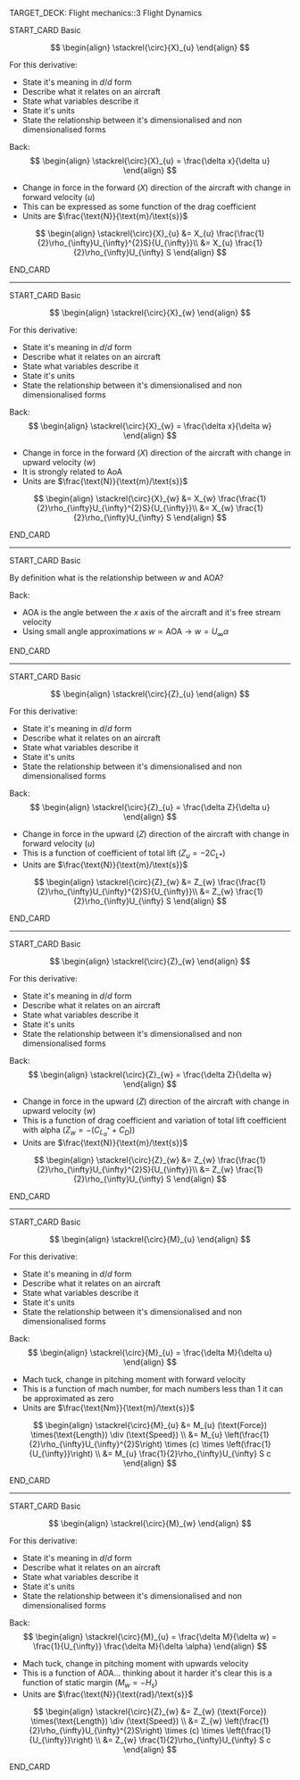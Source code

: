 TARGET_DECK: Flight mechanics::3 Flight Dynamics



START_CARD
Basic

$$ \begin{align}
\stackrel{\circ}{X}_{u} 
\end{align} $$

For this derivative:
- State it's meaning in $d/d$ form
- Describe what it relates on an aircraft
- State what variables describe it
- State it's units
- State the relationship between it's dimensionalised and non dimensionalised forms

Back: 
$$ \begin{align}
\stackrel{\circ}{X}_{u} = \frac{\delta x}{\delta u} 
\end{align} $$

- Change in force in the forward ($X$) direction of the aircraft with change in forward velocity ($u$)
- This can be expressed as some function of the drag coefficient
- Units are $\frac{\text{N}}{\text{m}/\text{s}}$

$$ \begin{align}
\stackrel{\circ}{X}_{u} &= X_{u} \frac{\frac{1}{2}\rho_{\infty}U_{\infty}^{2}S}{U_{\infty}}\\
&=  X_{u}  \frac{1}{2}\rho_{\infty}U_{\infty} S 
\end{align} $$

END_CARD


----------------------------

START_CARD
Basic

$$ \begin{align}
\stackrel{\circ}{X}_{w} 
\end{align} $$

For this derivative:
- State it's meaning in $d/d$ form
- Describe what it relates on an aircraft
- State what variables describe it
- State it's units
- State the relationship between it's dimensionalised and non dimensionalised forms

Back: 
$$ \begin{align}
\stackrel{\circ}{X}_{w} = \frac{\delta x}{\delta w} 
\end{align} $$

- Change in force in the forward ($X$) direction of the aircraft with change in upward velocity ($w$)
- It is strongly related to AoA
- Units are $\frac{\text{N}}{\text{m}/\text{s}}$

$$ \begin{align}
\stackrel{\circ}{X}_{w} &= X_{w} \frac{\frac{1}{2}\rho_{\infty}U_{\infty}^{2}S}{U_{\infty}}\\
&=  X_{w}  \frac{1}{2}\rho_{\infty}U_{\infty} S 
\end{align} $$

END_CARD


--------

START_CARD
Basic

By definition what is the relationship between $w$ and AOA?

Back: 
- AOA is the angle between the $x$ axis of the aircraft and it's free stream velocity
- Using small angle approximations $w \propto \text{AOA} \to w = U_{\infty} \alpha$

END_CARD



----------------------------

START_CARD
Basic

$$ \begin{align}
\stackrel{\circ}{Z}_{u} 
\end{align} $$

For this derivative:
- State it's meaning in $d/d$ form
- Describe what it relates on an aircraft
- State what variables describe it
- State it's units
- State the relationship between it's dimensionalised and non dimensionalised forms

Back: 
$$ \begin{align}
\stackrel{\circ}{Z}_{u} = \frac{\delta Z}{\delta u} 
\end{align} $$

- Change in force in the upward ($Z$) direction of the aircraft with change in forward velocity ($u$) 
- This is a function of coefficient of total lift ($Z_{u} = -2 C_{L*}$)
- Units are $\frac{\text{N}}{\text{m}/\text{s}}$

$$ \begin{align}
\stackrel{\circ}{Z}_{w} &= Z_{w} \frac{\frac{1}{2}\rho_{\infty}U_{\infty}^{2}S}{U_{\infty}}\\
&=  Z_{w}  \frac{1}{2}\rho_{\infty}U_{\infty} S 
\end{align} $$

END_CARD
 
----------------------------

START_CARD
Basic

$$ \begin{align}
\stackrel{\circ}{Z}_{w} 
\end{align} $$

For this derivative:
- State it's meaning in $d/d$ form
- Describe what it relates on an aircraft
- State what variables describe it
- State it's units
- State the relationship between it's dimensionalised and non dimensionalised forms

Back: 
$$ \begin{align}
\stackrel{\circ}{Z}_{w} = \frac{\delta Z}{\delta w} 
\end{align} $$

- Change in force in the upward ($Z$) direction of the aircraft with change in upward velocity ($w$) 
- This is a function of drag coefficient and variation of total lift coefficient with alpha ($Z_{w} = -( C_{L_{\alpha}^{*}} + C_{D} )$)
- Units are $\frac{\text{N}}{\text{m}/\text{s}}$

$$ \begin{align}
\stackrel{\circ}{Z}_{w} &= Z_{w} \frac{\frac{1}{2}\rho_{\infty}U_{\infty}^{2}S}{U_{\infty}}\\
&=  Z_{w}  \frac{1}{2}\rho_{\infty}U_{\infty} S 
\end{align} $$

END_CARD
 
----------------------------

START_CARD
Basic

$$ \begin{align}
\stackrel{\circ}{M}_{u} 
\end{align} $$

For this derivative:
- State it's meaning in $d/d$ form
- Describe what it relates on an aircraft
- State what variables describe it
- State it's units
- State the relationship between it's dimensionalised and non dimensionalised forms

Back: 
$$ \begin{align}
\stackrel{\circ}{M}_{u} = \frac{\delta M}{\delta u} 
\end{align} $$

- Mach tuck, change in pitching moment with forward velocity
- This is a function of mach number, for mach numbers less than 1 it can be approximated as zero
- Units are $\frac{\text{Nm}}{\text{m}/\text{s}}$

$$ \begin{align}
\stackrel{\circ}{M}_{u} &= M_{u} (\text{Force}) \times(\text{Length}) \div (\text{Speed}) \\
&= M_{u} \left(\frac{1}{2}\rho_{\infty}U_{\infty}^{2}S\right) \times (c)  \times \left(\frac{1}{U_{\infty}}\right) \\
&= M_{u}  \frac{1}{2}\rho_{\infty}U_{\infty} S c
\end{align} $$

END_CARD
  
----------------------------

START_CARD
Basic

$$ \begin{align}
\stackrel{\circ}{M}_{w} 
\end{align} $$

For this derivative:
- State it's meaning in $d/d$ form
- Describe what it relates on an aircraft
- State what variables describe it
- State it's units
- State the relationship between it's dimensionalised and non dimensionalised forms

Back: 
$$ \begin{align}
\stackrel{\circ}{M}_{u} = \frac{\delta M}{\delta w}  = \frac{1}{U_{\infty}} \frac{\delta M}{\delta \alpha}
\end{align} $$

- Mach tuck, change in pitching moment with upwards velocity
- This is a function of AOA... thinking about it harder it's clear this is a function of static margin ($M_{w} = - H_{s}$)
- Units are $\frac{\text{N}}{\text{rad}/\text{s}}$

$$ \begin{align}
\stackrel{\circ}{Z}_{w} &= Z_{w} (\text{Force}) \times(\text{Length}) \div (\text{Speed}) \\
&= Z_{w} \left(\frac{1}{2}\rho_{\infty}U_{\infty}^{2}S\right) \times (c)  \times \left(\frac{1}{U_{\infty}}\right) \\
&=  Z_{w}  \frac{1}{2}\rho_{\infty}U_{\infty} S c
\end{align} $$

END_CARD
 
